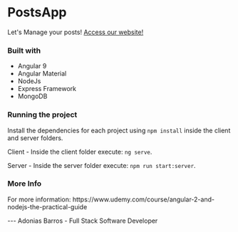 # PostsApp
Let's Manage your posts! [Access our website!](http://mean-angular-node-avsb.s3-website.us-east-2.amazonaws.com)

### Built with
<ul>
  <li> Angular 9 </li>
  <li> Angular Material </li>
  <li> NodeJs </li>
  <li> Express Framework </li>
  <li> MongoDB </li>
</ul>

### Running the project

Install the dependencies for each project using ```npm install``` inside the client and server folders.


Client - Inside the client folder execute: ```ng serve```.


Server - Inside the server folder execute: ```npm run start:server```.


### More Info

<p>For more information: https://www.udemy.com/course/angular-2-and-nodejs-the-practical-guide</p>
---
Adonias Barros - Full Stack Software Developer

